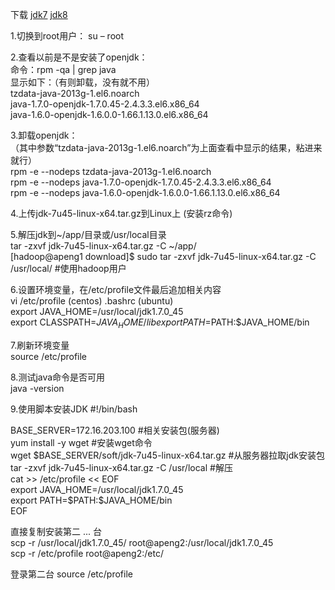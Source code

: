 下载
[jdk7](https://pan.baidu.com/s/1cTwlHW)
[jdk8](https://pan.baidu.com/s/1ggmiQhd)

1.切换到root用户：
su – root

2.查看以前是不是安装了openjdk：    
命令：rpm -qa | grep java    
显示如下：（有则卸载，没有就不用）    
tzdata-java-2013g-1.el6.noarch    
java-1.7.0-openjdk-1.7.0.45-2.4.3.3.el6.x86_64    
java-1.6.0-openjdk-1.6.0.0-1.66.1.13.0.el6.x86_64    

3.卸载openjdk：    
（其中参数“tzdata-java-2013g-1.el6.noarch”为上面查看中显示的结果，粘进来就行）    
rpm -e --nodeps tzdata-java-2013g-1.el6.noarch    
rpm -e --nodeps java-1.7.0-openjdk-1.7.0.45-2.4.3.3.el6.x86_64    
rpm -e --nodeps java-1.6.0-openjdk-1.6.0.0-1.66.1.13.0.el6.x86_64    

4.上传jdk-7u45-linux-x64.tar.gz到Linux上 (安装rz命令)

5.解压jdk到~/app/目录或/usr/local目录    
tar -zxvf jdk-7u45-linux-x64.tar.gz -C ~/app/    
[hadoop@apeng1 download]$ sudo tar -zxvf jdk-7u45-linux-x64.tar.gz -C /usr/local/ #使用hadoop用户

6.设置环境变量，在/etc/profile文件最后追加相关内容    
vi /etc/profile (centos) .bashrc (ubuntu)    
export JAVA_HOME=/usr/local/jdk1.7.0_45    
export CLASSPATH=$JAVA_HOME/lib    
export PATH=$PATH:$JAVA_HOME/bin

7.刷新环境变量    
source /etc/profile

8.测试java命令是否可用    
java -version

9.使用脚本安装JDK
#!/bin/bash

BASE_SERVER=172.16.203.100 #相关安装包(服务器)    
yum install -y wget #安装wget命令    
wget $BASE_SERVER/soft/jdk-7u45-linux-x64.tar.gz #从服务器拉取jdk安装包    
tar -zxvf jdk-7u45-linux-x64.tar.gz -C /usr/local #解压    
cat >> /etc/profile << EOF    
export JAVA_HOME=/usr/local/jdk1.7.0_45    
export PATH=\$PATH:\$JAVA_HOME/bin    
EOF

直接复制安装第二 ... 台    
scp -r /usr/local/jdk1.7.0_45/ root@apeng2:/usr/local/jdk1.7.0_45    
scp -r /etc/profile root@apeng2:/etc/

登录第二台
source /etc/profile
